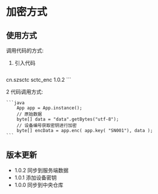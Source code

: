 # 加密方式



## 使用方式

调用代码的方式:

1. 引入代码

    ```xml
<dependency>
  <groupId>cn.szsctc</groupId>
  <artifactId>sctc_enc</artifactId>
  <version>1.0.2</version>
</dependency>
    ```

2 代码调用方式:

    ```java
        App app = App.instance();
        // 原始数据
        byte[] data = "data".getBytes("utf-8");
        // 设备编号获取密钥进行加密
        byte[] encData = app.enc( app.key( "SN001"), data );
    ```

## 版本更新

- 1.0.2 同步到服务端数据
- 1.0.1 添加设备密钥
- 1.0.0 同步到中央仓库
